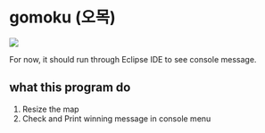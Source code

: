 # gomoku (오목)

<img src="https://user-images.githubusercontent.com/28660183/29639319-f5d4831c-881f-11e7-95ab-8c67eb9c7196.png">

For now, it should run through Eclipse IDE to see console message. 

## what this program do
1. Resize the map 
2. Check and Print winning message in console menu


